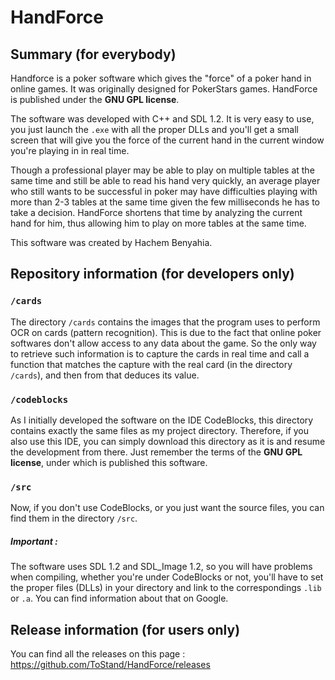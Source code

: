 # HandForce

## Summary (for everybody)

Handforce is a poker software which gives the "force" of a poker hand in online games. It was originally designed for PokerStars games. 
HandForce is published under the **GNU GPL license**.

The software was developed with C++ and SDL 1.2. It is very easy to use, you just launch the `.exe` with all the proper DLLs and you'll
get a small screen that will give you the force of the current hand in the current window you're playing in in real time.

Though a professional player may be able to play on multiple tables at the same time and still be able to read his hand very quickly, an
average player who still wants to be successful in poker may have difficulties playing with more than 2-3 tables at the same time given the
few milliseconds he has to take a decision. HandForce shortens that time by analyzing the current hand for him, thus allowing him to play
on more tables at the same time.

This software was created by Hachem Benyahia.


## Repository information (for developers only)

### `/cards`
The directory `/cards` contains the images that the program uses to perform OCR on cards (pattern recognition). This is due to the fact
that online poker softwares don't allow access to any data about the game. So the only way to retrieve such information is to capture the
cards in real time and call a function that matches the capture with the real card (in the directory `/cards`), and then from that deduces
its value.

### `/codeblocks`
As I initially developed the software on the IDE CodeBlocks, this directory contains exactly the same files as my project directory. 
Therefore, if you also use this IDE, you can simply download this directory as it is and resume the development from there. Just remember 
the terms of the **GNU GPL license**, under which is published this software.

### `/src`
Now, if you don't use CodeBlocks, or you just want the source files, you can find them in the directory `/src`.


##### Important :
The software uses SDL 1.2 and SDL_Image 1.2, so you will have problems when compiling, whether you're under CodeBlocks or not, you'll have
to set the proper files (DLLs) in your directory and link to the correspondings `.lib` or `.a`. You can find information about that on
Google.


## Release information (for users only)

You can find all the releases on this page : https://github.com/ToStand/HandForce/releases